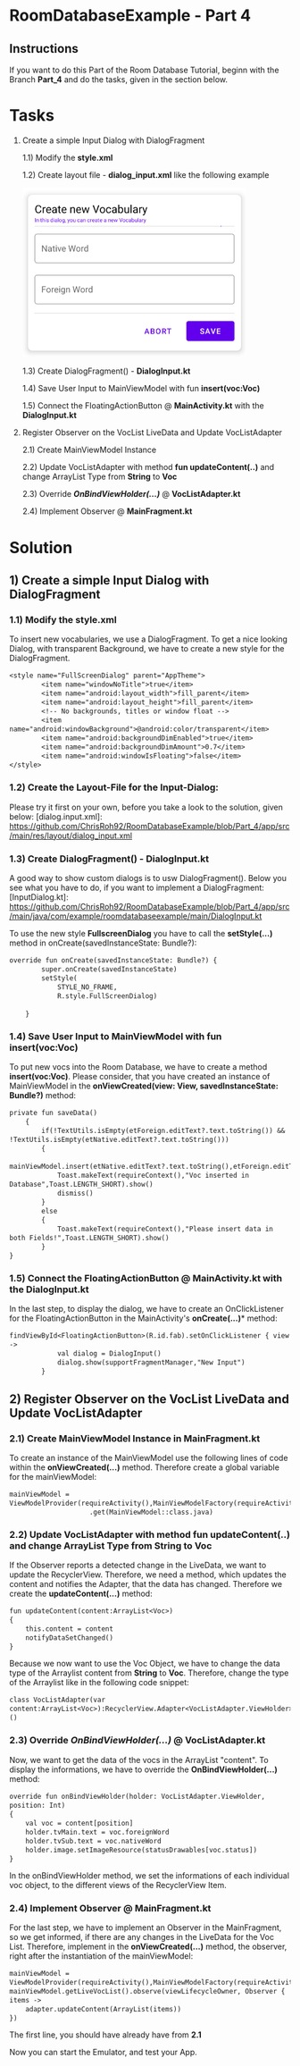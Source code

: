 # RoomDatabaseExample - Part 4
## Instructions
If you want to do this Part of the Room Database Tutorial, beginn with the Branch **Part_4** and do the tasks, given in the section below.

# Tasks
1) Create a simple Input Dialog with DialogFragment

    1.1) Modify the **style.xml**

    1.2) Create layout file - **dialog_input.xml** like the following example
    
    <img src="https://github.com/ChrisRoh92/RoomDatabaseExample/blob/Part_4/screenshot/InputDialog.PNG?raw=true" width=400>
    
    1.3) Create DialogFragment() - **DialogInput.kt**
    
    1.4) Save User Input to MainViewModel with fun **insert(voc:Voc)**   
    
    1.5) Connect the FloatingActionButton @ **MainActivity.kt** with the **DialogInput.kt**






2) Register Observer on the VocList LiveData and Update VocListAdapter
    
    2.1) Create MainViewModel Instance
    
    2.2) Update VocListAdapter with method **fun updateContent(..)** and change ArrayList Type from **String** to **Voc**
    
    2.3) Override ***OnBindViewHolder(...)*** @ **VocListAdapter.kt**
    
    2.4) Implement Observer @ **MainFragment.kt**

# Solution
## 1) Create a simple Input Dialog with DialogFragment
### 1.1) Modify the **style.xml**
To insert new vocabularies, we use a DialogFragment. To get a nice looking Dialog, with transparent Background, we have to create a new style for the DialogFragment.

```
<style name="FullScreenDialog" parent="AppTheme">
        <item name="windowNoTitle">true</item>
        <item name="android:layout_width">fill_parent</item>
        <item name="android:layout_height">fill_parent</item>
        <!-- No backgrounds, titles or window float -->
        <item name="android:windowBackground">@android:color/transparent</item>
        <item name="android:backgroundDimEnabled">true</item>
        <item name="android:backgroundDimAmount">0.7</item>
        <item name="android:windowIsFloating">false</item>
</style>
```

### 1.2) Create the Layout-File for the Input-Dialog:
Please try it first on your own, before you take a look to the solution, given below:
[dialog.input.xml]: https://github.com/ChrisRoh92/RoomDatabaseExample/blob/Part_4/app/src/main/res/layout/dialog_input.xml


### 1.3) Create DialogFragment() - **DialogInput.kt**

A good way to show custom dialogs is to usw DialogFragment(). Below you see what you have to do, if you want to implement a DialogFragment:
[InputDialog.kt]: https://github.com/ChrisRoh92/RoomDatabaseExample/blob/Part_4/app/src/main/java/com/example/roomdatabaseexample/main/DialogInput.kt

To use the new style **FullscreenDialog** you have to call the **setStyle(...)** method in onCreate(savedInstanceState: Bundle?):

```
override fun onCreate(savedInstanceState: Bundle?) {
        super.onCreate(savedInstanceState)
        setStyle(
            STYLE_NO_FRAME,
            R.style.FullScreenDialog)

    }
```

### 1.4) Save User Input to MainViewModel with fun **insert(voc:Voc)** 

To put new vocs into the Room Database, we have to create a method **insert(voc:Voc)**. Please consider, that you have created an instance of MainViewModel in the **onViewCreated(view: View, savedInstanceState: Bundle?)** method:

```
private fun saveData()
    {
        if(!TextUtils.isEmpty(etForeign.editText?.text.toString()) && !TextUtils.isEmpty(etNative.editText?.text.toString()))
        {
            mainViewModel.insert(etNative.editText?.text.toString(),etForeign.editText?.text.toString())
            Toast.makeText(requireContext(),"Voc inserted in Database",Toast.LENGTH_SHORT).show()
            dismiss()
        }
        else
        {
            Toast.makeText(requireContext(),"Please insert data in both Fields!",Toast.LENGTH_SHORT).show()
        }
}
```

### 1.5) Connect the FloatingActionButton @ **MainActivity.kt** with the **DialogInput.kt**

In the last step, to display the dialog, we have to create an OnClickListener for the FloatingActionButton in the MainActivity's **onCreate(...)*** method:

```
findViewById<FloatingActionButton>(R.id.fab).setOnClickListener { view ->
            val dialog = DialogInput()
            dialog.show(supportFragmentManager,"New Input")
        }
```

## 2) Register Observer on the VocList LiveData and Update VocListAdapter

### 2.1) Create MainViewModel Instance in **MainFragment.kt**
To create an instance of the MainViewModel use the following lines of code within the **onViewCreated(...)** method. Therefore create a global variable for the mainViewModel:

```
mainViewModel = ViewModelProvider(requireActivity(),MainViewModelFactory(requireActivity().application))
                    .get(MainViewModel::class.java)
```

### 2.2) Update VocListAdapter with method **fun updateContent(..)** and change ArrayList Type from **String** to **Voc**

If the Observer reports a detected change in the LiveData, we want to update the RecyclerView. Therefore, we need a method, which updates the content and notifies the Adapter, that the data has changed. Therefore we create the **updateContent(...)** method:

```
fun updateContent(content:ArrayList<Voc>)
{
    this.content = content
    notifyDataSetChanged()
}
```

Because we now want to use the Voc Object, we have to change the data type of the Arraylist content from **String** to **Voc**. Therefore, change the type of the Arraylist like in the following code snippet:

```
class VocListAdapter(var content:ArrayList<Voc>):RecyclerView.Adapter<VocListAdapter.ViewHolder>()
```

### 2.3) Override ***OnBindViewHolder(...)*** @ **VocListAdapter.kt**

Now, we want to get the data of the vocs in the ArrayList "content". To display the informations, we have to override the **OnBindViewHolder(...)** method:

```
override fun onBindViewHolder(holder: VocListAdapter.ViewHolder, position: Int)
{
    val voc = content[position]
    holder.tvMain.text = voc.foreignWord
    holder.tvSub.text = voc.nativeWord
    holder.image.setImageResource(statusDrawables[voc.status])
}
```

In the onBindViewHolder method, we set the informations of each individual voc object, to the different views of the RecyclerView Item.

### 2.4) Implement Observer @ **MainFragment.kt**

For the last step, we have to implement an Observer in the MainFragment, so we get informed, if there are any changes in the LiveData for the Voc List. Therefore, implement in the **onViewCreated(...)** method, the observer, right after the instantiation of the mainViewModel:

```
mainViewModel = ViewModelProvider(requireActivity(),MainViewModelFactory(requireActivity().application)).get(MainViewModel::class.java)
mainViewModel.getLiveVocList().observe(viewLifecycleOwner, Observer { items ->
    adapter.updateContent(ArrayList(items))
})
```

The first line, you should have already have from **2.1**

Now you can start the Emulator, and test your App.
